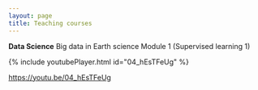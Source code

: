 ```yaml
---
layout: page
title: Teaching courses
---
```


__Data Science__
Big data in Earth science
Module 1 (Supervised learning 1)

{% include youtubePlayer.html id="04_hEsTFeUg" %}

https://youtu.be/04_hEsTFeUg

